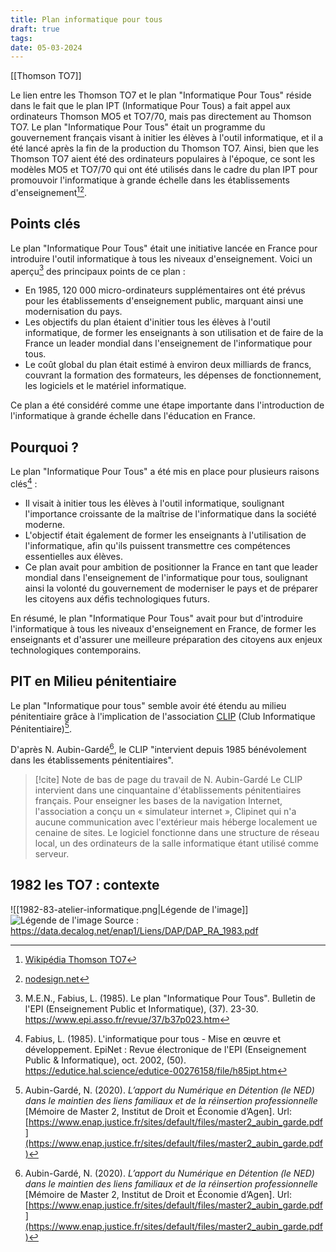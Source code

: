 ```yaml
---
title: Plan informatique pour tous
draft: true
tags: 
date: 05-03-2024
---
```

[[Thomson TO7]] 

Le lien entre les Thomson TO7 et le plan "Informatique Pour Tous" réside dans le fait que le plan IPT (Informatique Pour Tous) a fait appel aux ordinateurs Thomson MO5 et TO7/70, mais pas directement au Thomson TO7. Le plan "Informatique Pour Tous" était un programme du gouvernement français visant à initier les élèves à l'outil informatique, et il a été lancé après la fin de la production du Thomson TO7. Ainsi, bien que les Thomson TO7 aient été des ordinateurs populaires à l'époque, ce sont les modèles MO5 et TO7/70 qui ont été utilisés dans le cadre du plan IPT pour promouvoir l'informatique à grande échelle dans les établissements d'enseignement[^1][^2].

## Points clés

Le plan "Informatique Pour Tous" était une initiative lancée en France pour introduire l'outil informatique à tous les niveaux d'enseignement. Voici un aperçu[^3] des principaux points de ce plan :

- En 1985, 120 000 micro-ordinateurs supplémentaires ont été prévus pour les établissements d'enseignement public, marquant ainsi une modernisation du pays.
- Les objectifs du plan étaient d'initier tous les élèves à l'outil informatique, de former les enseignants à son utilisation et de faire de la France un leader mondial dans l'enseignement de l'informatique pour tous.
- Le coût global du plan était estimé à environ deux milliards de francs, couvrant la formation des formateurs, les dépenses de fonctionnement, les logiciels et le matériel informatique.

Ce plan a été considéré comme une étape importante dans l'introduction de l'informatique à grande échelle dans l'éducation en France.

## Pourquoi ?
Le plan "Informatique Pour Tous" a été mis en place pour plusieurs raisons clés[^4] :

- Il visait à initier tous les élèves à l'outil informatique, soulignant l'importance croissante de la maîtrise de l'informatique dans la société moderne.
- L'objectif était également de former les enseignants à l'utilisation de l'informatique, afin qu'ils puissent transmettre ces compétences essentielles aux élèves.
- Ce plan avait pour ambition de positionner la France en tant que leader mondial dans l'enseignement de l'informatique pour tous, soulignant ainsi la volonté du gouvernement de moderniser le pays et de préparer les citoyens aux défis technologiques futurs.

En résumé, le plan "Informatique Pour Tous" avait pour but d'introduire l'informatique à tous les niveaux d'enseignement en France, de former les enseignants et d'assurer une meilleure préparation des citoyens aux enjeux technologiques contemporains.

## PIT en Milieu pénitentiaire
Le plan "Informatique pour tous" semble avoir été étendu au milieu pénitentiaire grâce à l'implication de l'association [CLIP](https://assoclip.fr/) (Club Informatique Pénitentiaire)[^5].

D'après N. Aubin-Gardé[^5], le CLIP "intervient depuis 1985 bénévolement dans les établissements pénitentiaires".

> [!cite] Note de bas de page du travail de N. Aubin-Gardé
> Le CLIP intervient dans une cinquantaine d'établissements pénitentiaires français. Pour enseigner les bases de la navigation Internet, l'association a conçu un « simulateur internet », Clipinet qui n'a aucune communication avec l'extérieur mais héberge localement ue cenaine de sites. Le logiciel fonctionne dans une structure de réseau local, un des ordinateurs de la salle informatique étant utilisé comme serveur.

## 1982 les TO7 : contexte
![[1982-83-atelier-informatique.png|Légende de l'image]]
![Légende de l'image](1982-83-atelier-informatique.png)
Source : https://data.decalog.net/enap1/Liens/DAP/DAP_RA_1983.pdf

[^1]:  [Wikipédia Thomson TO7](https://fr.wikipedia.org/wiki/Thomson_TO7)
[^2]: [nodesign.net](https://www.nodesign.net/blog/plan-informatique-pour-tous-ipt-saudade-du-futur/) 
[^3]: M.E.N., Fabius, L. (1985). Le plan "Informatique Pour Tous". Bulletin de l'EPI (Enseignement Public et Informatique), (37). 23-30. https://www.epi.asso.fr/revue/37/b37p023.htm
[^4]: Fabius, L. (1985). L'informatique pour tous - Mise en œuvre et développement. EpiNet : Revue électronique de l'EPI (Enseignement Public & Informatique), oct. 2002, (50). https://edutice.hal.science/edutice-00276158/file/h85ipt.htm
[^5]: Aubin-Gardé, N. (2020). _L’apport du Numérique en Détention (le NED) dans le maintien des liens familiaux et de la réinsertion professionnelle_ [Mémoire de Master 2, Institut de Droit et Économie d’Agen]. Url: [https://www.enap.justice.fr/sites/default/files/master2_aubin_garde.pdf](https://www.enap.justice.fr/sites/default/files/master2_aubin_garde.pdf)
